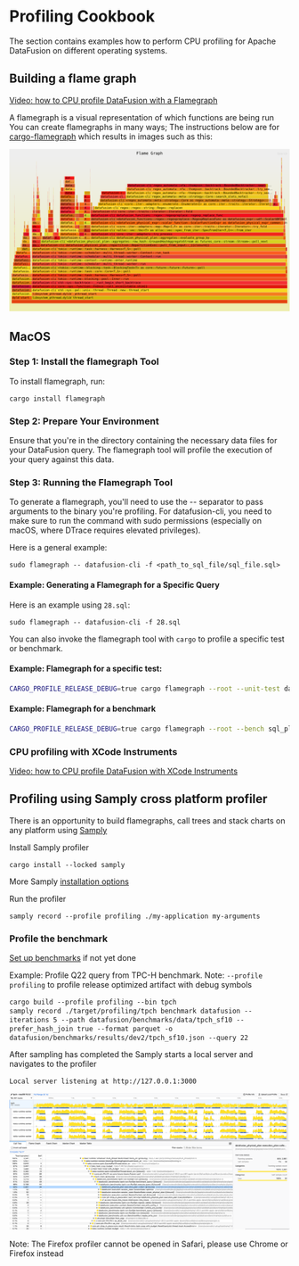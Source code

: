 <!---
  Licensed to the Apache Software Foundation (ASF) under one
  or more contributor license agreements.  See the NOTICE file
  distributed with this work for additional information
  regarding copyright ownership.  The ASF licenses this file
  to you under the Apache License, Version 2.0 (the
  "License"); you may not use this file except in compliance
  with the License.  You may obtain a copy of the License at

    http://www.apache.org/licenses/LICENSE-2.0

  Unless required by applicable law or agreed to in writing,
  software distributed under the License is distributed on an
  "AS IS" BASIS, WITHOUT WARRANTIES OR CONDITIONS OF ANY
  KIND, either express or implied.  See the License for the
  specific language governing permissions and limitations
  under the License.
-->

# Profiling Cookbook

The section contains examples how to perform CPU profiling for Apache DataFusion on different operating systems.

## Building a flame graph

[Video: how to CPU profile DataFusion with a Flamegraph](https://youtu.be/2z11xtYw_xs)

A flamegraph is a visual representation of which functions are being run
You can create flamegraphs in many ways; The instructions below are for
[cargo-flamegraph](https://github.com/flamegraph-rs/flamegraph) which results
in images such as this:

![Flamegraph](../_static/images/flamegraph.svg)

## MacOS

### Step 1: Install the flamegraph Tool

To install flamegraph, run:

```shell
cargo install flamegraph
```

### Step 2: Prepare Your Environment

Ensure that you're in the directory containing the necessary data files for your DataFusion query. The flamegraph tool will profile the execution of your query against this data.

### Step 3: Running the Flamegraph Tool

To generate a flamegraph, you'll need to use the -- separator to pass arguments to the binary you're profiling. For datafusion-cli, you need to make sure to run the command with sudo permissions (especially on macOS, where DTrace requires elevated privileges).

Here is a general example:

```shell
sudo flamegraph -- datafusion-cli -f <path_to_sql_file/sql_file.sql>
```

#### Example: Generating a Flamegraph for a Specific Query

Here is an example using `28.sql`:

```shell
sudo flamegraph -- datafusion-cli -f 28.sql
```

You can also invoke the flamegraph tool with `cargo` to profile a specific test or benchmark.

#### Example: Flamegraph for a specific test:

```bash
CARGO_PROFILE_RELEASE_DEBUG=true cargo flamegraph --root --unit-test datafusion  -- dataframe::tests::test_array_agg
```

#### Example: Flamegraph for a benchmark

```bash
CARGO_PROFILE_RELEASE_DEBUG=true cargo flamegraph --root --bench sql_planner -- --bench
```

### CPU profiling with XCode Instruments

[Video: how to CPU profile DataFusion with XCode Instruments](https://youtu.be/P3dXH61Kr5U)

## Profiling using Samply cross platform profiler

There is an opportunity to build flamegraphs, call trees and stack charts on any platform using
[Samply](https://github.com/mstange/samply)

Install Samply profiler

```shell
cargo install --locked samply
```

More Samply [installation options](https://github.com/mstange/samply?tab=readme-ov-file#installation)

Run the profiler

```shell
samply record --profile profiling ./my-application my-arguments
```

### Profile the benchmark

[Set up benchmarks](https://github.com/apache/datafusion/blob/main/benchmarks/README.md#running-the-benchmarks) if not yet done

Example: Profile Q22 query from TPC-H benchmark.
Note: `--profile profiling` to profile release optimized artifact with debug symbols

```shell
cargo build --profile profiling --bin tpch
samply record ./target/profiling/tpch benchmark datafusion --iterations 5 --path datafusion/benchmarks/data/tpch_sf10 --prefer_hash_join true --format parquet -o datafusion/benchmarks/results/dev2/tpch_sf10.json --query 22
```

After sampling has completed the Samply starts a local server and navigates to the profiler

```shell
Local server listening at http://127.0.0.1:3000
```

![img.png](samply_profiler.png)

Note: The Firefox profiler cannot be opened in Safari, please use Chrome or Firefox instead
